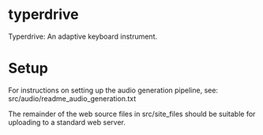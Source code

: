 # typerdrive
Typerdrive: An adaptive keyboard instrument.

# Setup

For instructions on setting up the audio generation pipeline, see:
src/audio/readme_audio_generation.txt

The remainder of the web source files in src/site_files should be suitable for
uploading to a standard web server.
